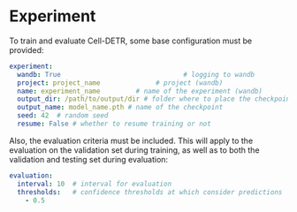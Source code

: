 # Experiment

To train and evaluate Cell-DETR, some base configuration must be provided:

```yaml
experiment:
  wandb: True                               # logging to wandb
  project: project_name              # project (wandb)
  name: experiment_name         # name of the experiment (wandb)
  output_dir: /path/to/output/dir # folder where to place the checkpoints
  output_name: model_name.pth # name of the checkpoint
  seed: 42  # random seed
  resume: False # whether to resume training or not
```

Also, the evaluation criteria must be included. This will apply to the evaluation on the validation set during training, as well as to both the validation and testing set during evaluation:

```yaml
evaluation:
  interval: 10  # interval for evaluation
  thresholds:   # confidence thresholds at which consider predictions
    - 0.5
```